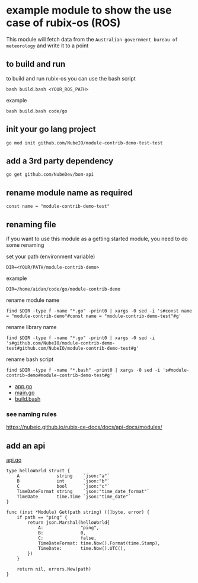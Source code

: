 # example module to show the use case of rubix-os (ROS)

This module will fetch data from the `Australian government bureau of meteorology` and write it to a point 

## to build and run

to build and run rubix-os you can use the bash script

`bash build.bash <YOUR_ROS_PATH>`

example
```
bash build.bash code/go
```



## init your go lang project

```
go mod init github.com/NubeIO/module-contrib-demo-test-test
```

## add a 3rd party dependency
```
go get github.com/NubeDev/bom-api
```

## rename module name as required

```golang
const name = "module-contrib-demo-test"
```

## renaming file

if you want to use this module as a getting started module, you need to do some renaming

set your path (environment variable)
```
DIR=<YOUR/PATH/module-contrib-demo>
```
example
```
DIR=/home/aidan/code/go/module-contrib-demo
```

rename module name
```
find $DIR -type f -name "*.go" -print0 | xargs -0 sed -i 's#const name = "module-contrib-demo"#const name = "module-contrib-demo-test"#g'
```

rename library name
```
find $DIR -type f -name "*.go" -print0 | xargs -0 sed -i 's#github.com/NubeIO/module-contrib-demo-test#github.com/NubeIO/module-contrib-demo-test#g'
```

rename bash script
```
find $DIR -type f -name "*.bash" -print0 | xargs -0 sed -i 's#module-contrib-demo#module-contrib-demo-test#g'
```


* [app.go](pkg/app.go)
* [main.go](main.go)
* [build.bash](build.bash)

### see naming rules
https://nubeio.github.io/rubix-ce-docs/docs/api-docs/modules/


## add an api

[api.go](pkg/api.go)


```golang
type helloWorld struct {
	A              string    `json:"a"`
	B              int       `json:"b"`
	C              bool      `json:"c"`
	TimeDateFormat string    `json:"time_date_format"`
	TimeDate       time.Time `json:"time_date"`
}

func (inst *Module) Get(path string) ([]byte, error) {
	if path == "ping" {
		return json.Marshal(helloWorld{
			A:              "ping",
			B:              0,
			C:              false,
			TimeDateFormat: time.Now().Format(time.Stamp),
			TimeDate:       time.Now().UTC(),
		})
	}
	
	return nil, errors.New(path)
}

```

